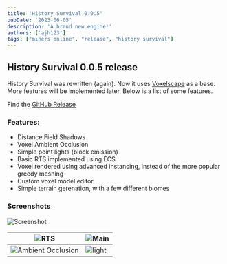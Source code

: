 ```yaml
---
title: 'History Survival 0.0.5'
pubDate: '2023-06-05'
description: 'A brand new engine!'
authors: ['ajh123']
tags: ["miners online", "release", "history survival"]
---
```


## History Survival 0.0.5 release

History Survival was rewritten (again). Now it uses [Voxelscape](https://github.com/lolleko/voxelscape/) as a base. More features will be implemented later. Below is a list of some features.

Find the [GitHub Release](https://github.com/ajh123-development/HistorySurvival/releases/tag/v0.0.5)

### Features:

* Distance Field Shadows
* Voxel Ambient Occlusion
* Simple point lights (block emission)
* Basic RTS implemented using ECS
* Voxel rendered using advanced instancing, instead of the more popular greedy meshing
* Custom voxel model editor
* Simple terrain gerenation, with a few different biomes

### Screenshots

![Screenshot](https://github.com/ajh123-development/HistorySurvival/raw/master/screenshots/sdf.png?raw=true "Screenshot")

| ![RTS](https://github.com/ajh123-development/HistorySurvival/raw/master/screenshots/rts.png?raw=true "Screenshot") | ![Main](https://github.com/ajh123-development/HistorySurvival/raw/master/screenshots/main.png?raw=true "Screenshot")    |
|---|---|
| ![Ambient Occlusion](https://github.com/ajh123-development/HistorySurvival/raw/master/screenshots/ao.png?raw=true "Screenshot")  | ![light](https://github.com/ajh123-development/HistorySurvival/raw/master/screenshots/light.png?raw=true "Screenshot") |
